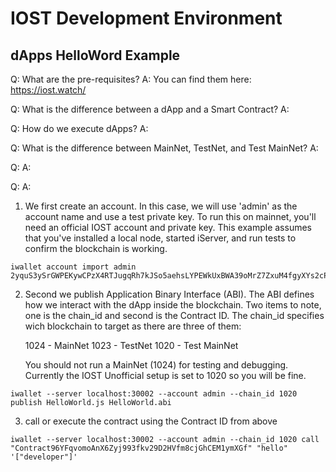 #          IOST Development Environment
##            dApps HelloWord Example
   
  Q:  What are the pre-requisites?
  A:  You can find them here:  https://iost.watch/

  Q:  What is the difference between a dApp and a Smart Contract?
  A:  

  Q:  How do we execute dApps?
  A:  

  Q:  What is the difference between MainNet, TestNet, and Test MainNet?
  A:  

  Q:
  A:   

  Q:
  A:   

  1.  We first create an account.  In this case, we will use 'admin' as the account name and use
      a test private key.  To run this on mainnet, you'll need an official IOST account and private 
      key.  This example assumes that you've installed a local node, started iServer, and run 
      tests to confirm the blockchain is working.  
  ```
  iwallet account import admin 2yquS3ySrGWPEKywCPzX4RTJugqRh7kJSo5aehsLYPEWkUxBWA39oMrZ7ZxuM4fgyXYs2cPwh5n8aNNpH5x2VyK1
  ```

  2.  Second we publish Application Binary Interface (ABI).  The ABI defines how we interact with the dApp inside
      the blockchain.  Two items to note, one is the chain_id and second is the Contract ID.  The chain_id 
      specifies wich blockchain to target as there are three of them:

      1024 - MainNet 
      1023 - TestNet
      1020 - Test MainNet
  
      You should not run a MainNet (1024) for testing and debugging.  Currently the IOST Unofficial setup is set to 1020
      so you will be fine.

  ```
  iwallet --server localhost:30002 --account admin --chain_id 1020 publish HelloWorld.js HelloWorld.abi
  ``` 

  3.  call or execute the contract using the Contract ID from above
  ```
  iwallet --server localhost:30002 --account admin --chain_id 1020 call "Contract96YFqvomoAnX6Zyj993fkv29D2HVfm8cjGhCEM1ymXGf" "hello" '["developer"]'
  ```

